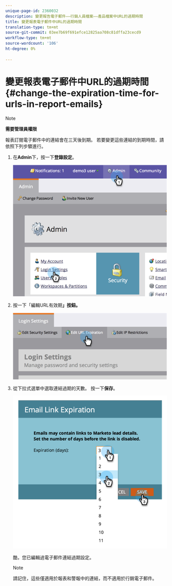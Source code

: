 ```yaml
---
unique-page-id: 2360032
description: 變更報告電子郵件——行銷人員檔案——產品檔案中URL的過期時間
title: 變更報表電子郵件中URL的過期時間
translation-type: tm+mt
source-git-commit: 03ee7b69f691efce12825aa708c81dffa23cecd9
workflow-type: tm+mt
source-wordcount: '106'
ht-degree: 0%

---
```



# 變更報表電子郵件中URL的過期時間{#change-the-expiration-time-for-urls-in-report-emails}

>[!NOTE]
>
>**需要管理員權限**

報表訂閱電子郵件中的連結會在三天後到期。 若要變更這些連結的到期時間，請依照下列步驟進行。

1. 在&#x200B;**Admin**&#x200B;下，按一下&#x200B;**登錄設定**。

   ![](assets/image2014-9-16-14-3a44-3a57.png)

1. 按一下「編輯URL有效期&#x200B;**」按鈕。**

   ![](assets/image2014-9-16-14-3a45-3a1.png)

1. 從下拉式選單中選取連結過期的天數。 按一下&#x200B;**保存**。

   ![](assets/image2014-9-16-14-3a45-3a5.png)

   酷，您已編輯過電子郵件連結過期設定。

   >[!NOTE]
   >
   >請記住，這些僅適用於報表和警報中的連結，而不適用於行銷電子郵件。
